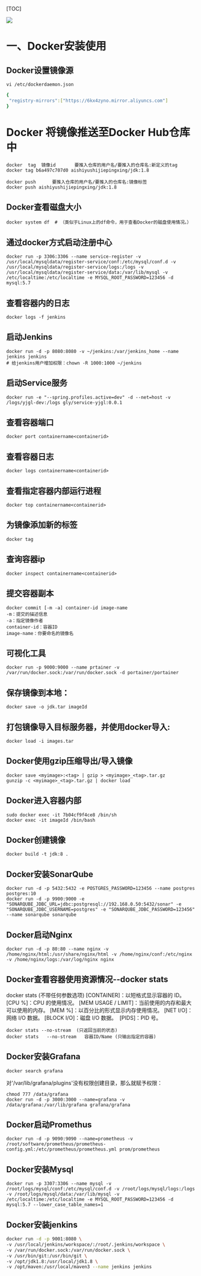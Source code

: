 [TOC]

![](https://img2020.cnblogs.com/blog/1519601/202006/1519601-20200614140529730-20742309.png)

# 一、Docker安装使用

## Docker设置镜像源
`vi /etc/dockerdaemon.json`
```yml
{
 "registry-mirrors":["https://6kx4zyno.mirror.aliyuncs.com"]
}
```


# Docker 将镜像推送至Docker Hub仓库中
```shell
docker  tag  镜像id       要推入仓库的用户名/要推入的仓库名:新定义的tag 
docker tag b6a497c707d0 aishiyushijiepingxing/jdk:1.8

docker push      要推入仓库的用户名/要推入的仓库名:镜像标签
docker push aishiyushijiepingxing/jdk:1.8
```
## Docker查看磁盘大小
```shell
docker system df  # （类似于Linux上的df命令，用于查看Docker的磁盘使用情况。）
```
## 通过docker方式启动注册中心
```shell
docker run -p 3306:3306 --name service-register -v /usr/local/mysqldata/register-service/conf:/etc/mysql/conf.d -v /usr/local/mysqldata/register-service/logs:/logs -v /usr/local/mysqldata/register-service/data:/var/lib/mysql -v /etc/localtime:/etc/localtime -e MYSQL_ROOT_PASSWORD=123456 -d mysql:5.7
```
## 查看容器内的日志

```shell
docker logs -f jenkins
```
## 启动Jenkins
```shell
docker run -d -p 8080:8080 -v ~/jenkins:/var/jenkins_home --name jenkins jenkins
# 给jenkins用户增加权限：chown -R 1000:1000 ~/jenkins
```
## 启动Service服务
```shell
docker run -e "--spring.profiles.active=dev" -d --net=host -v /logs/yjgl-dev:/logs gly/service-yjgl:0.0.1
```
## 查看容器端口
```shell
docker port containername<containerid>
```
## 查看容器日志
```shell
docker logs containername<containerid>
```
## 查看指定容器内部运行进程
```shell
docker top containername<containerid>
```
## 为镜像添加新的标签
```shell
docker tag
```
## 查询容器ip
```shell
docker inspect containername<containerid>
```
## 提交容器副本
```shell
docker commit [-m -a] container-id image-name
-m：提交的描述信息
-a：指定镜像作者
container-id：容器ID
image-name：你要命名的镜像名
```
## 可视化工具
```shell
docker run -p 9000:9000 --name prtainer -v /var/run/docker.sock:/var/run/docker.sock -d portainer/portainer
```
## 保存镜像到本地：
```shell
docker save -o jdk.tar imageId
```
## 打包镜像导入目标服务器，并使用docker导入:
```shell
docker load -i images.tar
```
## Docker使用gzip压缩导出/导入镜像
```shell
docker save <myimage>:<tag> | gzip > <myimage>_<tag>.tar.gz
gunzip -c <myimage>_<tag>.tar.gz | docker load
```
## Docker进入容器内部
```shell
sudo docker exec -it 7b04cf9f4ce8 /bin/sh
docker exec -it imageId /bin/bash
```
## Docker创建镜像
```shell
docker build -t jdk:8 .
```
## Docker安装SonarQube
```shell
docker run -d -p 5432:5432 -e POSTGRES_PASSWORD=123456 --name postgres postgres:10
docker run -d -p 9900:9000 -e "SONARQUBE_JDBC_URL=jdbc:postgresql://192.168.0.50:5432/sonar" -e "SONARQUBE_JDBC_USERNAME=postgres" -e "SONARQUBE_JDBC_PASSWORD=123456" --name sonarqube sonarqube
```
## Docker启动Nginx
```shell
docker run -d -p 80:80 --name nginx -v /home/nginx/html:/usr/share/nginx/html -v /home/nginx/conf:/etc/nginx -v /home/nginx/logs:/var/log/nginx nginx
```
## Docker查看容器使用资源情况--docker stats
docker stats (不带任何参数选项)
[CONTAINER]：以短格式显示容器的 ID。
[CPU %]：CPU 的使用情况。
[MEM USAGE / LIMIT]：当前使用的内存和最大可以使用的内存。
[MEM %]：以百分比的形式显示内存使用情况。
[NET I/O]：网络 I/O 数据。
[BLOCK I/O]：磁盘 I/O 数据。 
[PIDS]：PID 号。
```shell
docker stats --no-stream  (只返回当前的状态)
docker stats   --no-stream   容器ID/Name (只输出指定的容器)
```
## Docker安装Grafana
```shell
docker search grafana
```
对'/var/lib/grafana/plugins'没有权限创建目录，那么就赋予权限：
```shell
chmod 777 /data/grafana
docker run -d -p 3000:3000 --name=grafana -v /data/grafana:/var/lib/grafana grafana/grafana
```
## Docker启动Promethus
```shell
docker run -d -p 9090:9090 --name=prometheus -v /root/software/prometheus/prometheus-config.yml:/etc/prometheus/prometheus.yml prom/prometheus
```

## Docker安装Mysql
```shell
docker run -p 3307:3306 --name mysql -v /root/logs/mysql/conf:/etc/mysql/conf.d -v /root/logs/mysql/logs:/logs -v /root/logs/mysql/data:/var/lib/mysql -v /etc/localtime:/etc/localtime -e MYSQL_ROOT_PASSWORD=123456 -d mysql:5.7 --lower_case_table_names=1
```

## Docker安装jenkins
```bash
docker run -d -p 9001:8080 \
-v /usr/local/jenkins/workspace/:/root/.jenkins/workspace \
-v /var/run/docker.sock:/var/run/docker.sock \
-v /usr/bin/git:/usr/bin/git \
-v /opt/jdk1.8:/usr/local/jdk1.8 \
-v /opt/maven:/usr/local/maven3 --name jenkins jenkins
```